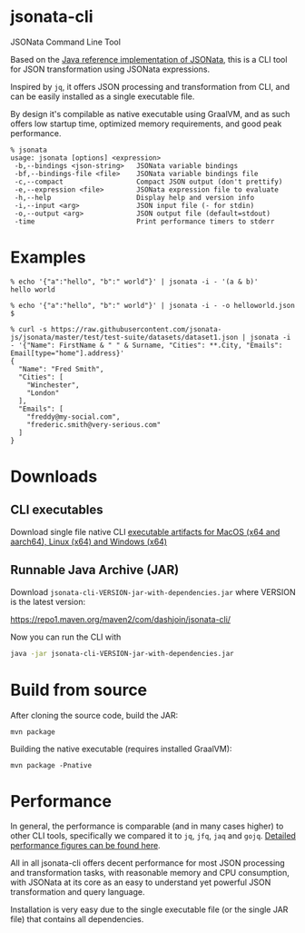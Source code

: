 # jsonata-cli
JSONata Command Line Tool

Based on the [Java reference implementation of JSONata](https://github.com/dashjoin/jsonata-java), this is a CLI tool for JSON transformation using JSONata expressions.

Inspired by ```jq```, it offers JSON processing and transformation from CLI, and can be easily installed as a single executable file.

By design it's compilable as native executable using GraalVM, and as such offers low startup time, optimized memory requirements, and good peak performance.

```
% jsonata
usage: jsonata [options] <expression>
 -b,--bindings <json-string>   JSONata variable bindings
 -bf,--bindings-file <file>    JSONata variable bindings file
 -c,--compact                  Compact JSON output (don't prettify)
 -e,--expression <file>        JSONata expression file to evaluate
 -h,--help                     Display help and version info
 -i,--input <arg>              JSON input file (- for stdin)
 -o,--output <arg>             JSON output file (default=stdout)
 -time                         Print performance timers to stderr
```

# Examples
```
% echo '{"a":"hello", "b":" world"}' | jsonata -i - '(a & b)'
hello world

% echo '{"a":"hello", "b":" world"}' | jsonata -i - -o helloworld.json $

% curl -s https://raw.githubusercontent.com/jsonata-js/jsonata/master/test/test-suite/datasets/dataset1.json | jsonata -i - '{"Name": FirstName & " " & Surname, "Cities": **.City, "Emails": Email[type="home"].address}'
{
  "Name": "Fred Smith",
  "Cities": [
    "Winchester",
    "London"
  ],
  "Emails": [
    "freddy@my-social.com",
    "frederic.smith@very-serious.com"
  ]
}
```

# Downloads

## CLI executables

Download single file native CLI [executable artifacts for MacOS (x64 and aarch64),
Linux (x64) and Windows (x64)](https://github.com/dashjoin/jsonata-cli/releases/)

## Runnable Java Archive (JAR)

Download ```jsonata-cli-VERSION-jar-with-dependencies.jar``` where VERSION is the latest version:

https://repo1.maven.org/maven2/com/dashjoin/jsonata-cli/

Now you can run the CLI with
```sh
java -jar jsonata-cli-VERSION-jar-with-dependencies.jar
```

# Build from source

After cloning the source code, build the JAR:
```
mvn package
```

Building the native executable (requires installed GraalVM):
```
mvn package -Pnative
```

# Performance

In general, the performance is comparable (and in many cases higher) to other CLI tools,
specifically we compared it to ```jq```, ```jfq```, ```jaq``` and ```gojq```.
[Detailed performance figures can be found here](performance.md).

All in all jsonata-cli offers decent performance for most JSON processing and transformation tasks,
with reasonable memory and CPU consumption, with JSONata at its core as an easy to understand yet powerful JSON transformation and query language.

Installation is very easy due to the single executable file (or the single JAR file) that contains all dependencies.

